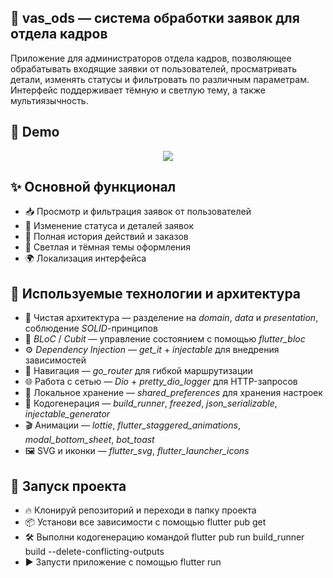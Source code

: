 ## 📄 vas_ods — система обработки заявок для отдела кадров

Приложение для администраторов отдела кадров, позволяющее обрабатывать входящие заявки от пользователей, просматривать детали, изменять статусы и   фильтровать по различным параметрам. Интерфейс поддерживает тёмную и светлую тему, а также мультиязычность.

## 📱 Demo
<p align="center"> <img src="assets/demo/demo.gif" heigh="450" /> </p>

## ✨ Основной функционал

- 📥 Просмотр и фильтрация заявок от пользователей  
- 🔄 Изменение статуса и деталей заявок  
- 🧾 Полная история действий и заказов  
- 🎨 Светлая и тёмная темы оформления  
- 🌍 Локализация интерфейса  

## 🧠 Используемые технологии и архитектура

- 🧩 Чистая архитектура — разделение на *domain*, *data* и *presentation*, соблюдение *SOLID*-принципов  
- 🧠 *BLoC* / *Cubit* — управление состоянием с помощью *flutter_bloc*  
- ⚙️ *Dependency Injection* — *get_it* + *injectable* для внедрения зависимостей  
- 🔁 Навигация — *go_router* для гибкой маршрутизации  
- 🌐 Работа с сетью — *Dio* + *pretty_dio_logger* для HTTP-запросов  
- 💾 Локальное хранение — *shared_preferences* для хранения настроек  
- 🧙 Кодогенерация — *build_runner*, *freezed*, *json_serializable*, *injectable_generator*  
- 🎬 Анимации — *lottie*, *flutter_staggered_animations*, *modal_bottom_sheet*, *bot_toast*  
- 🖼 SVG и иконки — *flutter_svg*, *flutter_launcher_icons*

## 🚀 Запуск проекта

- 🔥 Клонируй репозиторий и переходи в папку проекта
- 📦 Установи все зависимости с помощью flutter pub get
- 🛠 Выполни кодогенерацию командой flutter pub run build_runner build --delete-conflicting-outputs
- ▶️ Запусти приложение с помощью flutter run

